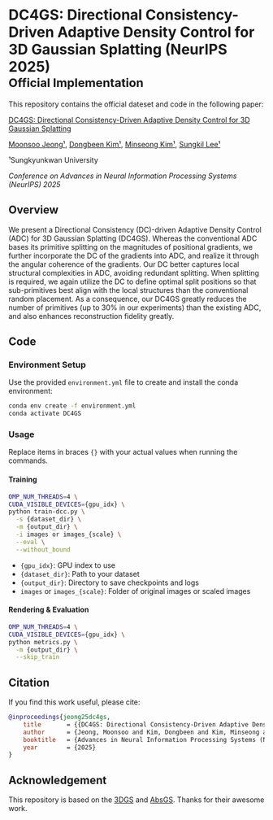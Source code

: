 # DC4GS: Directional Consistency-Driven Adaptive Density Control for 3D Gaussian Splatting (NeurIPS 2025)<br><sub>Official Implementation</sub><br>

This repository contains the official dateset and code in the following paper:

[DC4GS: Directional Consistency-Driven Adaptive Density Control for 3D Gaussian Splatting](https://cg.skku.edu/pub/2025-jeong-neurips-dc4gs)

[Moonsoo Jeong¹](https://cg.skku.edu/ppl/), [Dongbeen Kim¹](https://cg.skku.edu/ppl/), [Minseong Kim¹](https://cg.skku.edu/ppl/), [Sungkil Lee¹](https://cg.skku.edu/slee/)

¹Sungkyunkwan University

*Conference on Advances in Neural Information Processing Systems (NeurIPS) 2025*

## Overview
We present a Directional Consistency (DC)-driven Adaptive Density Control (ADC) for 3D Gaussian Splatting (DC4GS). Whereas the conventional ADC bases its primitive splitting on the magnitudes of positional gradients, we further incorporate the DC of the gradients into ADC, and realize it through the angular coherence of the gradients. Our DC better captures local structural complexities in ADC, avoiding redundant splitting. When splitting is required, we again utilize the DC to define optimal split positions so that sub-primitives best align with the local structures than the conventional random placement. As a consequence, our DC4GS greatly reduces the number of primitives (up to 30% in our experiments) than the existing ADC, and also enhances reconstruction fidelity greatly.

## Code

### Environment Setup  
Use the provided `environment.yml` file to create and install the conda environment:

```bash
conda env create -f environment.yml
conda activate DC4GS
```

### Usage  
Replace items in braces `{}` with your actual values when running the commands.

#### Training

```bash
OMP_NUM_THREADS=4 \
CUDA_VISIBLE_DEVICES={gpu_idx} \
python train-dcc.py \
  -s {dataset_dir} \
  -m {output_dir} \
  -i images or images_{scale} \
  --eval \
  --without_bound
```

- `{gpu_idx}`: GPU index to use  
- `{dataset_dir}`: Path to your dataset  
- `{output_dir}`: Directory to save checkpoints and logs  
- `images` or `images_{scale}`: Folder of original images or scaled images  

#### Rendering & Evaluation

```bash
OMP_NUM_THREADS=4 \
CUDA_VISIBLE_DEVICES={gpu_idx} \
python metrics.py \
  -m {output_dir} \
  --skip_train
```

## Citation

If you find this work useful, please cite:

```bibtex
@inproceedings{jeong25dc4gs,
    title       = {{DC4GS: Directional Consistency-Driven Adaptive Density Control for 3D Gaussian Splatting}},
    author      = {Jeong, Moonsoo and Kim, Dongbeen and Kim, Minseong and Lee, Sungkil},
    booktitle   = {Advances in Neural Information Processing Systems (NeurIPS)},
    year        = {2025}
}
```

## Acknowledgement
This repository is based on the [3DGS](https://github.com/ykdai/Flare7K) and [AbsGS](https://github.com/TY424/AbsGS). Thanks for their awesome work.
